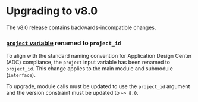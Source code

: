 # Upgrading to v8.0

The v8.0 release contains backwards-incompatible changes.

### [`project` variable](https://github.com/terraform-google-modules/terraform-google-cloud-router/blob/v7.4.0/variables.tf#L25) renamed to `project_id`

To align with the standard naming convention for Application Design Center (ADC) compliance, the `project` input variable has been renamed to `project_id`. This change applies to the main module and submodule (`interface`).

To upgrade, module calls must be updated to use the `project_id` argument and the version constraint must be updated to `~> 8.0`.
